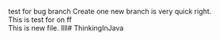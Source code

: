 test for bug branch
Create one new branch is very quick right.</br>
This is test for on ff  
This is new file. llll# ThinkingInJava
